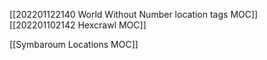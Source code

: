 [[202201122140 World Without Number location tags MOC]]
[[202201102142 Hexcrawl MOC]]

[[Symbaroum Locations MOC]]
 